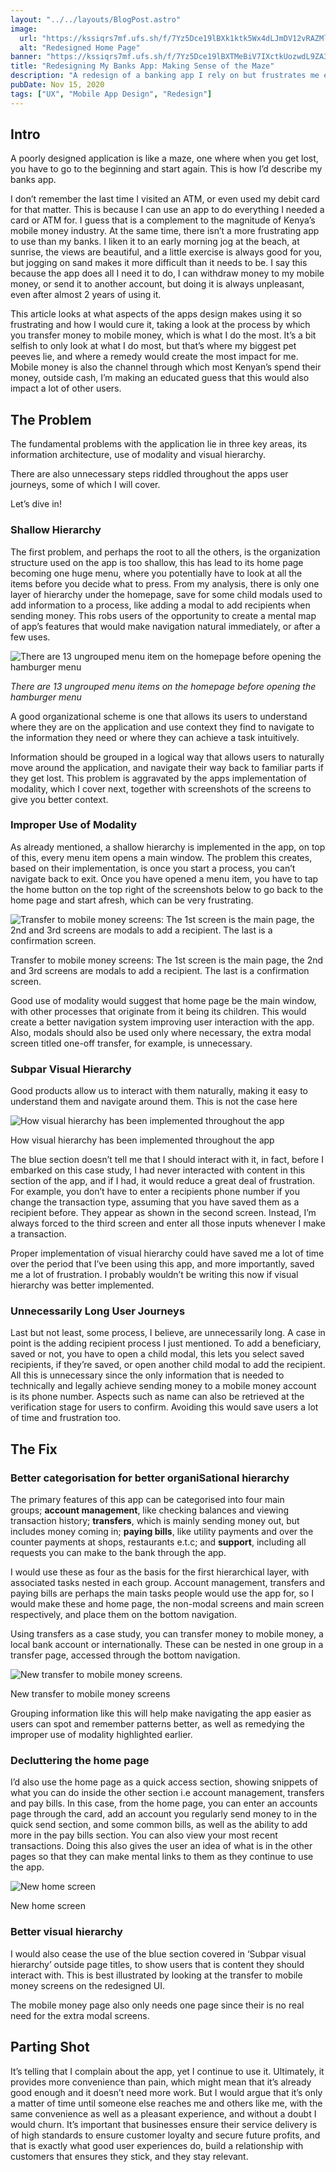 ```yaml
---
layout: "../../layouts/BlogPost.astro"
image:
  url: "https://kssiqrs7mf.ufs.sh/f/7Yz5Dce19lBXk1ktk5Wx4dLJmDV12vRAZMlcCIoPy905SGap"
  alt: "Redesigned Home Page"
banner: "https://kssiqrs7mf.ufs.sh/f/7Yz5Dce19lBXTMeBiV7IXctkUozwdL9ZA3Cf0G6EyHMNb4ra"
title: "Redesigning My Banks App: Making Sense of the Maze"
description: "A redesign of a banking app I rely on but frustrates me everytime I use it."
pubDate: Nov 15, 2020
tags: ["UX", "Mobile App Design", "Redesign"]
---
```


## Intro

A poorly designed application is like a maze, one where when you get lost, you have to go to the beginning and start again. This is how I’d describe my banks app.

I don’t remember the last time I visited an ATM, or even used my debit card for that matter. This is because I can use an app to do everything I needed a card or ATM for. I guess that is a complement to the magnitude of Kenya’s mobile money industry. At the same time, there isn’t a more frustrating app to use than my banks. I liken it to an early morning jog at the beach, at sunrise, the views are beautiful, and a little exercise is always good for you, but jogging on sand makes it more difficult than it needs to be. I say this because the app does all I need it to do, I can withdraw money to my mobile money, or send it to another account, but doing it is always unpleasant, even after almost 2 years of using it.

This article looks at what aspects of the apps design makes using it so frustrating and how I would cure it, taking a look at the process by which you transfer money to mobile money, which is what I do the most. It’s a bit selfish to only look at what I do most, but that’s where my biggest pet peeves lie, and where a remedy would create the most impact for me. Mobile money is also the channel through which most Kenyan’s spend their money, outside cash, I’m making an educated guess that this would also impact a lot of other users.

## The Problem

The fundamental problems with the application lie in three key areas, its information architecture, use of modality and visual hierarchy.

There are also unnecessary steps riddled throughout the apps user journeys, some of which I will cover.

Let’s dive in!

### Shallow Hierarchy

The first problem, and perhaps the root to all the others, is the organization structure used on the app is too shallow, this has lead to its home page becoming one huge menu, where you potentially have to look at all the items before you decide what to press. From my analysis, there is only one layer of hierarchy under the homepage, save for some child modals used to add information to a process, like adding a modal to add recipients when sending money. This robs users of the opportunity to create a mental map of app’s features that would make navigation natural immediately, or after a few uses.

![There are 13 ungrouped menu item on the homepage before opening the hamburger menu](https://kssiqrs7mf.ufs.sh/f/7Yz5Dce19lBXXex47WGTN0isTuCmyl1B5fXVbtpvO8IJ74WR)

_There are 13 ungrouped menu items on the homepage before opening the hamburger menu_

A good organizational scheme is one that allows its users to understand where they are on the application and use context they find to navigate to the information they need or where they can achieve a task intuitively.

Information should be grouped in a logical way that allows users to naturally move around the application, and navigate their way back to familiar parts if they get lost. This problem is aggravated by the apps implementation of modality, which I cover next, together with screenshots of the screens to give you better context.

### Improper Use of Modality

As already mentioned, a shallow hierarchy is implemented in the app, on top of this, every menu item opens a main window. The problem this creates, based on their implementation, is once you start a process, you can’t navigate back to exit. Once you have opened a menu item, you have to tap the home button on the top right of the screenshots below to go back to the home page and start afresh, which can be very frustrating.

![Transfer to mobile money screens: The 1st screen is the main page, the 2nd and 3rd screens are modals to add a recipient. The last is a confirmation screen.](https://kssiqrs7mf.ufs.sh/f/7Yz5Dce19lBXNm5sOuBtD1FxdGq0IQugrsWVUY4efc6wlaJ9)

Transfer to mobile money screens: The 1st screen is the main page, the 2nd and 3rd screens are modals to add a recipient. The last is a confirmation screen.

Good use of modality would suggest that home page be the main window, with other processes that originate from it being its children. This would create a better navigation system improving user interaction with the app. Also, modals should also be used only where necessary, the extra modal screen titled one-off transfer, for example, is unnecessary.

### Subpar Visual Hierarchy

Good products allow us to interact with them naturally, making it easy to understand them and navigate around them. This is not the case here

![How visual hierarchy has been implemented throughout the app](https://kssiqrs7mf.ufs.sh/f/7Yz5Dce19lBXBTf1m5QK9h3H48GpNlLfwgMukQcRnUT2xevO)

How visual hierarchy has been implemented throughout the app

The blue section doesn’t tell me that I should interact with it, in fact, before I embarked on this case study, I had never interacted with content in this section of the app, and if I had, it would reduce a great deal of frustration. For example, you don’t have to enter a recipients phone number if you change the transaction type, assuming that you have saved them as a recipient before. They appear as shown in the second screen. Instead, I’m always forced to the third screen and enter all those inputs whenever I make a transaction.

Proper implementation of visual hierarchy could have saved me a lot of time over the period that I’ve been using this app, and more importantly, saved me a lot of frustration. I probably wouldn’t be writing this now if visual hierarchy was better implemented.

### Unnecessarily Long User Journeys

Last but not least, some process, I believe, are unnecessarily long. A case in point is the adding recipient process I just mentioned. To add a beneficiary, saved or not, you have to open a child modal, this lets you select saved recipients, if they’re saved, or open another child modal to add the recipient. All this is unnecessary since the only information that is needed to technically and legally achieve sending money to a mobile money account is its phone number. Aspects such as name can also be retrieved at the verification stage for users to confirm. Avoiding this would save users a lot of time and frustration too.

## The Fix

### Better categorisation for better organiSational hierarchy

The primary features of this app can be categorised into four main groups; **account management**, like checking balances and viewing transaction history; **transfers**, which is mainly sending money out, but includes money coming in; **paying bills**, like utility payments and over the counter payments at shops, restaurants e.t.c; and **support**, including all requests you can make to the bank through the app.

I would use these as four as the basis for the first hierarchical layer, with associated tasks nested in each group. Account management, transfers and paying bills are perhaps the main tasks people would use the app for, so I would make these and home page, the non-modal screens and main screen respectively, and place them on the bottom navigation.

Using transfers as a case study, you can transfer money to mobile money, a local bank account or internationally. These can be nested in one group in a transfer page, accessed through the bottom navigation.

![New transfer to mobile money screens.](https://kssiqrs7mf.ufs.sh/f/7Yz5Dce19lBX23fdhlNoK6ZlIAVqjQSCyatWYO7G0cJsgUMr)

New transfer to mobile money screens

Grouping information like this will help make navigating the app easier as users can spot and remember patterns better, as well as remedying the improper use of modality highlighted earlier.

### Decluttering the home page

I’d also use the home page as a quick access section, showing snippets of what you can do inside the other section i.e account management, transfers and pay bills. In this case, from the home page, you can enter an accounts page through the card, add an account you regularly send money to in the quick send section, and some common bills, as well as the ability to add more in the pay bills section. You can also view your most recent transactions. Doing this also gives the user an idea of what is in the other pages so that they can make mental links to them as they continue to use the app.

![New home screen](https://kssiqrs7mf.ufs.sh/f/7Yz5Dce19lBXk1ktk5Wx4dLJmDV12vRAZMlcCIoPy905SGap)

New home screen

### Better visual hierarchy

I would also cease the use of the blue section covered in ‘Subpar visual hierarchy’ outside page titles, to show users that is content they should interact with. This is best illustrated by looking at the transfer to mobile money screens on the redesigned UI.

The mobile money page also only needs one page since their is no real need for the extra modal screens.

## Parting Shot

It’s telling that I complain about the app, yet I continue to use it. Ultimately, it provides more convenience than pain, which might mean that it’s already good enough and it doesn’t need more work. But I would argue that it’s only a matter of time until someone else reaches me and others like me, with the same convenience as well as a pleasant experience, and without a doubt I would churn. It’s important that businesses ensure their service delivery is of high standards to ensure customer loyalty and secure future profits, and that is exactly what good user experiences do, build a relationship with customers that ensures they stick, and they stay relevant.
